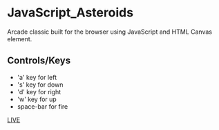 # JavaScript_Asteroids

Arcade classic built for the browser using JavaScript and HTML Canvas element.

## Controls/Keys
* 'a' key for left
* 's' key for down 
* 'd' key for right
* 'w' key for up
* space-bar for fire

[LIVE](https:https://jturgeon88.github.io/JavaScript_Asteroids/ "JavaScript Asteroids Demo")
